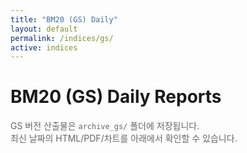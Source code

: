 ```yaml
---
title: "BM20 (GS) Daily"
layout: default
permalink: /indices/gs/
active: indices
---
```


# BM20 (GS) Daily Reports

<p style="color:#666;font-size:14px">
  GS 버전 산출물은 <code>archive_gs/</code> 폴더에 저장됩니다.<br>
  최신 날짜의 HTML/PDF/차트를 아래에서 확인할 수 있습니다.
</p>

<div id="gs-latest"></div>

<script>
async function loadGsLatest() {
  try {
    // 오늘 날짜 기준으로 확인 (단, 실제로는 최신 날짜 리스트를 읽는 게 안전)
    const today = new Date();
    const ymd = today.toISOString().slice(0,10); // YYYY-MM-DD

    // 산출물이 있는지 HEAD 요청으로 체크
    const testUrl = `/archive_gs/${ymd}/bm20_daily_${ymd}.html`;
    const resp = await fetch(testUrl, {method:'HEAD'});
    let latest = ymd;

    // 오늘 없으면 어제 확인
    if (!resp.ok) {
      const d = new Date(today.getTime() - 86400000);
      latest = d.toISOString().slice(0,10);
    }

    const root = `/archive_gs/${latest}`;
    document.getElementById('gs-latest').innerHTML = `
      <h3>Latest: ${latest}</h3>
      <ul>
        <li><a href="${root}/bm20_daily_${latest}.html">HTML Report</a></li>
        <li><a href="${root}/bm20_daily_${latest}.pdf">PDF Report</a></li>
      </ul>
      <p><img src="${root}/bm20_bar_${latest}.png" style="max-width:100%;margin:8px 0"></p>
      <p><img src="${root}/bm20_trend_${latest}.png" style="max-width:100%;margin:8px 0"></p>
    `;
  } catch(e) {
    document.getElementById('gs-latest').innerText = "No GS report found.";
  }
}
loadGsLatest();
</script>
